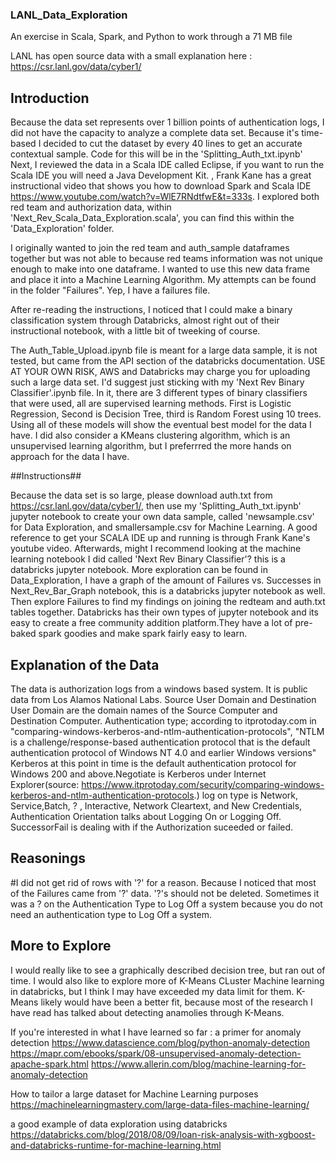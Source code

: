 ### LANL_Data_Exploration ###
An exercise in Scala, Spark, and Python to work through a 71 MB file

LANL has open source data with a small explanation here : https://csr.lanl.gov/data/cyber1/

## Introduction ##
Because the data set represents over 1 billion points of authentication logs, I did not have the capacity to analyze a complete data set. Because it's time-based I decided to cut the dataset by every 40 lines to get an accurate contextual sample. Code for this will be in the 'Splitting_Auth_txt.ipynb' 
Next, I reviewed the data in a Scala IDE called Eclipse, if you want to run the Scala IDE you will need a Java Development Kit. , Frank Kane has a great instructional video that shows you how to download Spark and Scala IDE https://www.youtube.com/watch?v=WlE7RNdtfwE&t=333s. I explored both red team and authorization data, within 'Next_Rev_Scala_Data_Exploration.scala', you can find this within the 'Data_Exploration' folder.

I originally wanted to join the red team and auth_sample dataframes together but was not able to because red teams information was not unique enough to make into one dataframe. I wanted to use this new data frame and place it into a Machine Learning Algorithm. My attempts can be found in the folder "Failures". Yep, I have a failures file.  

After re-reading the instructions, I noticed that I could make a binary classification system through Databricks, almost right out of their instructional notebook, with a little bit of tweeking of course. 

The Auth_Table_Upload.ipynb file is meant for a large data sample, it is not tested, but came from the API section of the databricks documentation. USE AT YOUR OWN RISK, AWS and Databricks may charge you for uploading such a large data set. I'd suggest just sticking with my 'Next Rev Binary Classifier'.ipynb file. In it, there are 3 different types of binary classifiers that were used, all are supervised learning methods. First is Logistic Regression, Second is Decision Tree, third is Random Forest using 10 trees. Using all of these models will show the eventual best model for the data I have. I did also consider a KMeans clustering algorithm, which is an unsupervised learning algorithm, but I preferrred the more hands on approach for the data I have.

##Instructions## 

Because the data set is so large, please download auth.txt from https://csr.lanl.gov/data/cyber1/, then use my 'Splitting_Auth_txt.ipynb' jupyter notebook to create your own data sample, called 'newsample.csv' for Data Exploration, and smallersample.csv for Machine Learning.  A good reference to get your SCALA IDE up and running is through Frank Kane's youtube video. Afterwards, might I recommend looking at the machine learning notebook I did called 'Next Rev Binary Classifier'? this is a databricks jupyter notebook. More exploration can be found in Data_Exploration, I have a graph of the amount of Failures vs. Successes in Next_Rev_Bar_Graph notebook, this is a databricks jupyter notebook as well. Then explore Failures to find my findings on joining the redteam and auth.txt tables together. Databricks has their own types of jupyter notebook and its easy to create a free community addition platform.They have a lot of pre-baked spark goodies and make spark fairly easy to learn. 

## Explanation of the Data ##
The data is authorization logs from a windows based system. It is public data from Los Alamos National Labs. Source User Domain and Destination User Domain are the domain names of the Source Computer and Destination Computer. Authentication type; according to itprotoday.com in "comparing-windows-kerberos-and-ntlm-authentication-protocols", "NTLM is a challenge/response-based authentication protocol that is the default authentication protocol of Windows NT 4.0 and earlier Windows versions" Kerberos at this point in time is the default authentication protocol for Windows 200 and above.Negotiate is Kerberos under Internet Explorer(source: https://www.itprotoday.com/security/comparing-windows-kerberos-and-ntlm-authentication-protocols.) log on type is Network, Service,Batch, ? , Interactive, Network Cleartext, and New Credentials, Authentication Orientation talks about Logging On or Logging Off. SuccessorFail is dealing with if the Authorization suceeded or failed.

  

## Reasonings ##
#I did not get rid of rows with '?' for a reason. Because I noticed that most of the Failures came from '?' data. '?'s should not be deleted. Sometimes it was a ? on the Authentication Type to Log Off a system because you do not need an authentication type to Log Off a system. 

## More to Explore ## 

I would really like to see a graphically described decision tree, but ran out of time. I would also like to explore more of K-Means CLuster Machine learning in databricks, but I think I may have exceeded my data limit for them. K-Means likely would have been a better fit, because most of the research I have read has talked about detecting anamolies through K-Means. 

If you're interested in what I have learned so far :
a primer for anomaly detection
https://www.datascience.com/blog/python-anomaly-detection
https://mapr.com/ebooks/spark/08-unsupervised-anomaly-detection-apache-spark.html
https://www.allerin.com/blog/machine-learning-for-anomaly-detection

How to tailor a large dataset for Machine Learning purposes
https://machinelearningmastery.com/large-data-files-machine-learning/

a good example of data exploration using databricks
https://databricks.com/blog/2018/08/09/loan-risk-analysis-with-xgboost-and-databricks-runtime-for-machine-learning.html




